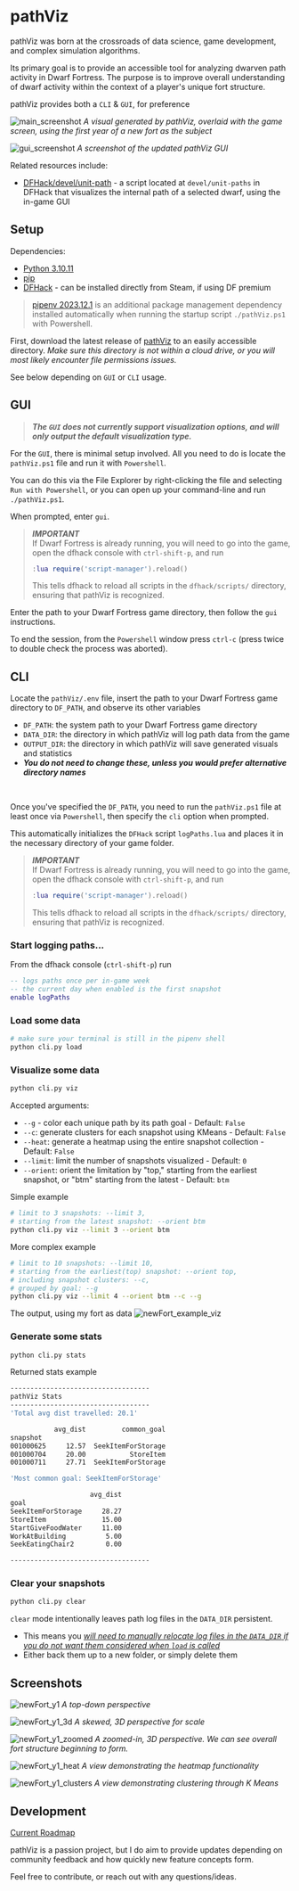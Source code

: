 # pathViz

pathViz was born at the crossroads of data science, game development, and complex simulation algorithms. 

Its primary goal is to provide an accessible tool for analyzing dwarven path activity in Dwarf Fortress. The purpose is to improve overall understanding of dwarf activity within the context of a player's unique fort structure.

pathViz provides both a `CLI` & `GUI`, for preference
<br>

![main_screenshot](images/topDown_overlaid.png)
*A visual generated by pathViz, overlaid with the game screen, using the first year of a new fort as the subject*
<br>

![gui_screenshot](images/pathViz_gui.png)
*A screenshot of the updated pathViz GUI*

Related resources include:
- [DFHack/devel/unit-path](https://github.com/DFHack/scripts/blob/master/devel/unit-path.lua) - a script located at `devel/unit-paths` in DFHack that visualizes the internal path of a selected dwarf, using the in-game GUI

## Setup

Dependencies:
- [Python 3.10.11](https://www.python.org/downloads/release/python-31011/)
- [pip](https://pypi.org/project/pip/)
- [DFHack](https://docs.dfhack.org/en/stable/docs/Installing.html#installing) - can be installed directly from Steam, if using DF premium

> [pipenv 2023.12.1](https://pypi.org/project/pipenv/2023.12.1/) is an additional package management dependency installed automatically when running the startup script `./pathViz.ps1` with Powershell.

First, download the latest release of [pathViz](https://github.com/crystalfiction/pathViz/releases) to an easily accessible directory. *Make sure this directory is not within a cloud drive, or you will most likely encounter file permissions issues.*

See below depending on `GUI` or `CLI` usage.

## GUI

> ***The `GUI` does not currently support visualization options, and will only output the default visualization type.***

For the `GUI`, there is minimal setup involved. All you need to do is locate the `pathViz.ps1` file and run it with `Powershell`.

You can do this via the File Explorer by right-clicking the file and selecting `Run with Powershell`, or you can open up your command-line and run `./pathViz.ps1`.

When prompted, enter `gui`.

> ***IMPORTANT***<br>
> If Dwarf Fortress is already running, you will need to go into the game, open the dfhack console with `ctrl-shift-p`, and run
> ```lua
> :lua require('script-manager').reload()
> ```
>
> This tells dfhack to reload all scripts in the `dfhack/scripts/` directory, ensuring that pathViz is recognized.

Enter the path to your Dwarf Fortress game directory, then follow the `gui` instructions.

To end the session, from the `Powershell` window press `ctrl-c` (press twice to double check the process was aborted).

## CLI

Locate the `pathViz/.env` file, insert the path to your Dwarf Fortress game directory to `DF_PATH`, and observe its other variables
- `DF_PATH`: the system path to your Dwarf Fortress game directory
- `DATA_DIR`: the directory in which pathViz will log path data from the game
- `OUTPUT_DIR`: the directory in which pathViz will save generated visuals and statistics
- ***You do not need to change these, unless you would prefer alternative directory names***
<br>

Once you've specified the `DF_PATH`, you need to run the `pathViz.ps1` file at least once via `Powershell`, then specify the `cli` option when prompted.

This automatically initializes the `DFHack` script `logPaths.lua` and places it in the necessary directory of your game folder.

> ***IMPORTANT***<br>
> If Dwarf Fortress is already running, you will need to go into the game, open the dfhack console with `ctrl-shift-p`, and run
> ```lua
> :lua require('script-manager').reload()
> ```
>
> This tells dfhack to reload all scripts in the `dfhack/scripts/` directory, ensuring that pathViz is recognized.

### Start logging paths...
From the dfhack console (`ctrl-shift-p`) run
```lua
-- logs paths once per in-game week
-- the current day when enabled is the first snapshot
enable logPaths
```

### Load some data
```bash
# make sure your terminal is still in the pipenv shell
python cli.py load
```

### Visualize some data
```bash
python cli.py viz
```

Accepted arguments:
- `--g` - color each unique path by its path goal - Default: `False`
- `--c`: generate clusters for each snapshot using KMeans - Default: `False`
- `--heat`: generate a heatmap using the entire snapshot collection - Default: `False`
- `--limit`: limit the number of snapshots visualized - Default: `0`
- `--orient`: orient the limitation by "top," starting from the earliest snapshot, or "btm" starting from the latest - Default: `btm`

Simple example
```bash
# limit to 3 snapshots: --limit 3,
# starting from the latest snapshot: --orient btm
python cli.py viz --limit 3 --orient btm
```

More complex example
```bash
# limit to 10 snapshots: --limit 10,
# starting from the earliest(top) snapshot: --orient top,
# including snapshot clusters: --c,
# grouped by goal: --g
python cli.py viz --limit 4 --orient btm --c --g
```

The output, using my fort as data
![newFort_example_viz](images/newFort_example_viz.png)

### Generate some stats
```bash
python cli.py stats
```

Returned stats example
```bash
-----------------------------------
pathViz Stats
-----------------------------------
'Total avg dist travelled: 20.1'

           avg_dist         common_goal
snapshot
001000625     12.57  SeekItemForStorage
001000704     20.00           StoreItem
001000711     27.71  SeekItemForStorage

'Most common goal: SeekItemForStorage'

                    avg_dist
goal
SeekItemForStorage     28.27
StoreItem              15.00
StartGiveFoodWater     11.00
WorkAtBuilding          5.00
SeekEatingChair2        0.00

-----------------------------------
```


### Clear your snapshots
```bash
python cli.py clear
```

`clear` mode intentionally leaves path log files in the `DATA_DIR` persistent.
- This means you <u>_will need to manually relocate log files in the `DATA_DIR` if you do not want them considered when `load` is called_</u>
- Either back them up to a new folder, or simply delete them


## Screenshots

![newFort_y1](images/newFort_y1.png)
*A top-down perspective*

![newFort_y1_3d](images/newFort_y1_3d.png)
*A skewed, 3D perspective for scale*

![newFort_y1_zoomed](images/newFort_y1_zoomed.png)
*A zoomed-in, 3D perspective. We can see overall fort structure beginning to form.*

![newFort_y1_heat](images/newFort_y1_heat.png)
*A view demonstrating the heatmap functionality*

![newFort_y1_clusters](images/newFort_y1_clusters.png)
*A view demonstrating clustering through K Means*


## Development

[Current Roadmap](https://github.com/crystalfiction/pathViz/issues)

pathViz is a passion project, but I do aim to provide updates depending on community feedback and how quickly new feature concepts form.

Feel free to contribute, or reach out with any questions/ideas.